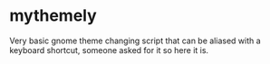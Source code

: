 # mythemely
Very basic gnome theme changing script that can be aliased with a keyboard shortcut, someone asked for it so here it is.
